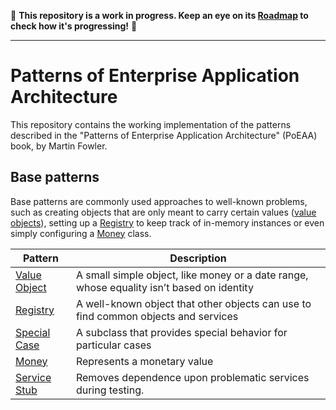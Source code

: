 🚧 **This repository is a work in progress. Keep an eye on its [Roadmap](https://github.com/users/kaiosilveira/projects/5/views/1) to check how it's progressing!** 🚧

---

# Patterns of Enterprise Application Architecture

This repository contains the working implementation of the patterns described in the "Patterns of Enterprise Application Architecture" (PoEAA) book, by Martin Fowler.

## Base patterns

Base patterns are commonly used approaches to well-known problems, such as creating objects that are only meant to carry certain values ([value objects](https://github.com/kaiosilveira/poeaa-base-patterns)), setting up a [Registry](https://github.com/kaiosilveira/poeaa-registry/tree/main) to keep track of in-memory instances or even simply configuring a [Money](https://github.com/kaiosilveira/poeaa-money) class.

| Pattern                                                            | Description                                                                               |
| ------------------------------------------------------------------ | ----------------------------------------------------------------------------------------- |
| [Value Object](https://github.com/kaiosilveira/poeaa-value-object) | A small simple object, like money or a date range, whose equality isn’t based on identity |
| [Registry](https://github.com/kaiosilveira/poeaa-registry)         | A well-known object that other objects can use to find common objects and services        |
| [Special Case](https://github.com/kaiosilveira/poeaa-special-case) | A subclass that provides special behavior for particular cases                            |
| [Money](https://github.com/kaiosilveira/poeaa-money)               | Represents a monetary value                                                               |
| [Service Stub](https://github.com/kaiosilveira/poeaa-service-stub) | Removes dependence upon problematic services during testing.                              |
